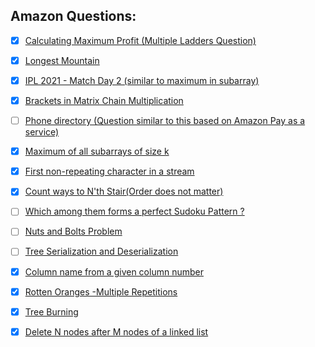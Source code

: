 ## Amazon Questions:

- [x] [Calculating Maximum Profit (Multiple Ladders Question)](https://practice.geeksforgeeks.org/problems/maximum-profit4657/1)

- [x] [Longest Mountain ](https://leetcode.com/problems/longest-mountain-in-array/)

- [x] [IPL 2021 - Match Day 2 (similar to maximum in subarray)](https://practice.geeksforgeeks.org/problems/deee0e8cf9910e7219f663c18d6d640ea0b87f87/1/)

- [x] [Brackets in Matrix Chain Multiplication](https://practice.geeksforgeeks.org/problems/brackets-in-matrix-chain-multiplication1024/1/) 

- [ ] [Phone directory (Question similar to this based on Amazon Pay as a service)](https://practice.geeksforgeeks.org/problems/phone-directory4628/1/)

- [x] [Maximum of all subarrays of size k](https://practice.geeksforgeeks.org/problems/maximum-of-all-subarrays-of-size-k3101/1)

- [x] [First non-repeating character in a stream](https://practice.geeksforgeeks.org/problems/first-non-repeating-character-in-a-stream1216/1)

- [x] [Count ways to N'th Stair(Order does not matter)](https://practice.geeksforgeeks.org/problems/count-ways-to-nth-stairorder-does-not-matter1322/1/)

- [ ] [Which among them forms a perfect Sudoku Pattern ?](https://practice.geeksforgeeks.org/problems/is-sudoku-valid4820/1/)

- [ ] [Nuts and Bolts Problem](https://practice.geeksforgeeks.org/problems/nuts-and-bolts-problem0431/1)

- [ ] [Tree Serialization and Deserialization](https://practice.geeksforgeeks.org/problems/serialize-and-deserialize-a-binary-tree/1)

- [x] [Column name from a given column number](https://practice.geeksforgeeks.org/problems/column-name-from-a-given-column-number4244/1/)

- [x] [Rotten Oranges -Multiple Repetitions](https://leetcode.com/problems/rotting-oranges/)

- [x] [Tree Burning ](https://practice.geeksforgeeks.org/problems/burning-tree/1/)

- [X] [Delete N nodes after M nodes of a linked list ](https://practice.geeksforgeeks.org/problems/delete-n-nodes-after-m-nodes-of-a-linked-list/1/)





